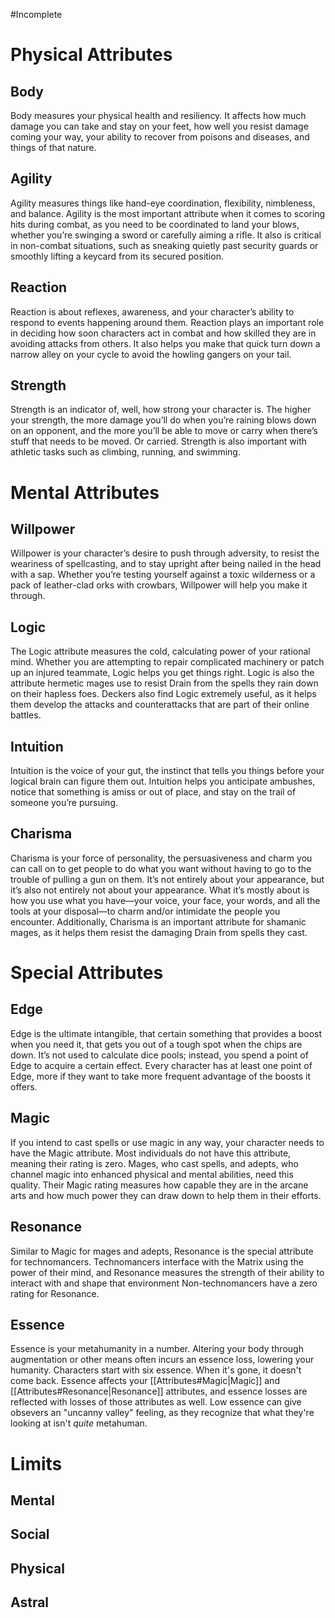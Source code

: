 #Incomplete 

# Physical Attributes

## Body
Body measures your physical health and resiliency. It affects how much damage you can take and stay on your feet, how well you resist damage coming your way, your ability to recover from poisons and diseases, and things of that nature.

## Agility
Agility measures things like hand-eye coordination, flexibility, nimbleness, and balance. Agility is the most important attribute when it comes to scoring hits during combat, as you need to be coordinated to land your blows, whether you’re swinging a sword or carefully aiming a rifle. It also is critical in non-combat situations, such as sneaking quietly past security guards or smoothly lifting a keycard from its secured position.

## Reaction
Reaction is about reflexes, awareness, and your character’s ability to respond to events happening around them. Reaction plays an important role in deciding how soon characters act in combat and how skilled they are in avoiding attacks from others. It also helps you make that quick turn down a narrow alley on your cycle to avoid the howling gangers on your tail.

## Strength
Strength is an indicator of, well, how strong your character is. The higher your strength, the more damage you’ll do when you’re raining blows down on an opponent, and the more you’ll be able to move or carry when there’s stuff that needs to be moved. Or carried. Strength is also important with athletic tasks such as climbing, running, and swimming.

# Mental Attributes

## Willpower
Willpower is your character’s desire to push through adversity, to resist the weariness of spellcasting, and to stay upright after being nailed in the head with a sap. Whether you’re testing yourself against a toxic wilderness or a pack of leather-clad orks with crowbars, Willpower will help you make it through.

## Logic
The Logic attribute measures the cold, calculating power of your rational mind. Whether you are attempting to repair complicated machinery or patch up an injured teammate, Logic helps you get things right. Logic is also the attribute hermetic mages use to resist Drain from the spells they rain down on their hapless foes. Deckers also find Logic extremely useful, as it helps them develop the attacks and counterattacks that are part of their online battles.

## Intuition
Intuition is the voice of your gut, the instinct that tells you things before your logical brain can figure them out. Intuition helps you anticipate ambushes, notice that something is amiss or out of place, and stay on the trail of someone you’re pursuing.

## Charisma
Charisma is your force of personality, the persuasiveness and charm you can call on to get people to do what you want without having to go to the trouble of pulling a gun on them. It’s not entirely about your appearance, but it’s also not entirely not about your appearance. What it’s mostly about is how you use what you have—your voice,  your face, your words, and all the tools at your disposal—to charm and/or intimidate the people you encounter. Additionally, Charisma is an important attribute for shamanic mages, as it helps them resist the damaging Drain from spells they cast.

# Special Attributes

## Edge
Edge is the ultimate intangible, that certain something that provides a boost when you need it, that gets you out of a tough spot when the chips are down. It’s not used to calculate dice pools; instead, you spend a point of Edge to acquire a certain effect. Every character has at least one point of Edge, more if they want to take more frequent advantage of the boosts it offers. 

## Magic 
If you intend to cast spells or use magic in any way, your character needs to have the Magic attribute. Most individuals do not have this attribute, meaning their rating is zero. Mages, who cast spells, and adepts, who channel magic into enhanced physical and mental abilities, need this quality. Their Magic rating measures how capable they are in the arcane arts and how much power they can draw down to help them in their efforts.

## Resonance
Similar to Magic for mages and adepts, Resonance is the special attribute for technomancers. Technomancers interface with the Matrix using the power of their mind, and Resonance measures the strength of their ability to interact with and shape that environment Non-technomancers have a zero rating for Resonance.  

## Essence
Essence is your metahumanity in a number. Altering your body through augmentation or other means often incurs an essence loss, lowering your humanity. Characters start with six essence. When it's gone, it doesn't come back. Essence affects your [[Attributes#Magic|Magic]] and [[Attributes#Resonance|Resonance]] attributes, and essence losses are reflected with losses of those attributes as well. Low essence can give obsevers an "uncanny valley" feeling, as they recognize that what they're looking at isn't *quite* metahuman.
# Limits
## Mental
## Social
## Physical
## Astral